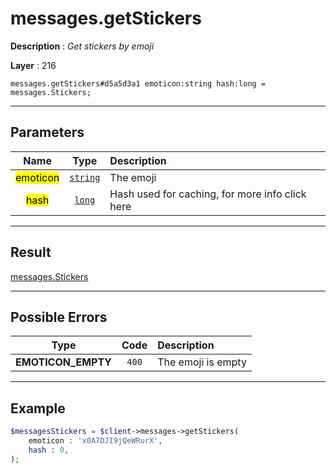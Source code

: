 # messages.getStickers

**Description** : *Get stickers by emoji*

**Layer** : 216

```tl
messages.getStickers#d5a5d3a1 emoticon:string hash:long = messages.Stickers;
```

---

## Parameters

| Name | Type | Description |
| :---: | :---: | :--- |
| <mark>emoticon</mark> | [`string`](type/string) | The emoji |
| <mark>hash</mark> | [`long`](type/long) | Hash used for caching, for more info click here |

---

## Result

[messages.Stickers](type/messages.Stickers)

---

## Possible Errors

| Type | Code | Description |
| :---: | :---: | :--- |
| **EMOTICON_EMPTY** | `400` | The emoji is empty |

---

## Example

```php
$messagesStickers = $client->messages->getStickers(
	emoticon : 'x0A7DJI9jQeWRurX',
	hash : 0,
);
```